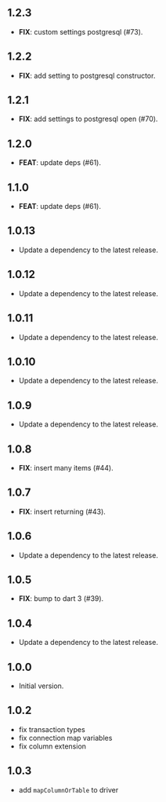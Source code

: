 ## 1.2.3

 - **FIX**: custom settings postgresql (#73).

## 1.2.2

 - **FIX**: add setting to postgresql constructor.

## 1.2.1

 - **FIX**: add settings to postgresql open (#70).

## 1.2.0

 - **FEAT**: update deps (#61).

## 1.1.0

 - **FEAT**: update deps (#61).

## 1.0.13

 - Update a dependency to the latest release.

## 1.0.12

 - Update a dependency to the latest release.

## 1.0.11

 - Update a dependency to the latest release.

## 1.0.10

 - Update a dependency to the latest release.

## 1.0.9

 - Update a dependency to the latest release.

## 1.0.8

 - **FIX**: insert many items (#44).

## 1.0.7

 - **FIX**: insert returning (#43).

## 1.0.6

 - Update a dependency to the latest release.

## 1.0.5

 - **FIX**: bump to dart 3 (#39).

## 1.0.4

 - Update a dependency to the latest release.

## 1.0.0

- Initial version.

## 1.0.2
- fix transaction types
- fix connection map variables
- fix column extension

## 1.0.3
- add `mapColumnOrTable` to driver